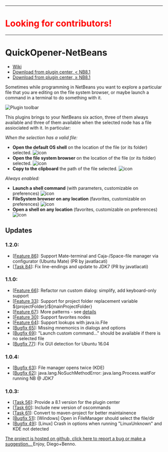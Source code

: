 <hr>
<h1 style="color: #FF0000">Looking for contributors!</h1>
<hr>

QuickOpener-NetBeans
====================

* [Wiki](https://github.com/dzsessona/QuickOpener-NetBeans/wiki/Home)<br/>
* [Download from plugin center, < NB8.1 ](http://plugins.netbeans.org/plugin/43217/quickopener)
* [Download from plugin center, &ge; NB8.1](http://plugins.netbeans.org/plugin/62668/?show=true)

Sometimes while programming in NetBeans you want to explore a particular file that you are editing on the file system browser, or maybe launch a command in a terminal to do something with it.

![Plugin toolbar](https://raw.githubusercontent.com/dzsessona/QuickOpener-NetBeans/master/QuickOpener/qoscreenshots/shot2.png)

This plugins brings to your NetBeans six action, three of them always available and three of them available when the selected node has a file assiociated with it. In particular:

_When the selection has a valid file:_

* **Open the default OS shell** on the location of the file (or its folder) selected.
![icon](https://raw.githubusercontent.com/dzsessona/QuickOpener-NetBeans/master/QuickOpener/qoscreenshots/shot7.PNG)&nbsp; 
* **Open the file system browser** on the location of the file (or its folder) selected.
![icon](https://raw.githubusercontent.com/dzsessona/QuickOpener-NetBeans/master/QuickOpener/qoscreenshots/shot8.png)&nbsp; 
* **Copy to the clipboard** the path of the file selected.
![icon](https://raw.githubusercontent.com/dzsessona/QuickOpener-NetBeans/master/QuickOpener/qoscreenshots/shot9.PNG)&nbsp; 

_Always enabled:_

* **Launch a shell command** (with parameters, customizable on preferences) ![icon](https://raw.githubusercontent.com/dzsessona/QuickOpener-NetBeans/master/QuickOpener/qoscreenshots/launch.png)&nbsp; 
* **FileSystem browser on any location** (favorites, customizable on preferences)
![icon](https://raw.githubusercontent.com/dzsessona/QuickOpener-NetBeans/master/QuickOpener/qoscreenshots/shot10.png)&nbsp; 
* **Open a shell on any location** (favorites, customizable on preferences)
![icon](https://raw.githubusercontent.com/dzsessona/QuickOpener-NetBeans/master/QuickOpener/qoscreenshots/shot11.png)&nbsp; 

<h2>Updates</h2>

<h3>1.2.0:</h3>
<ul>
<li>[<a href="https://github.com/dzsessona/QuickOpener-NetBeans/pull/86">Feature 86</a>]: Support Mate-terminal and Caja-/Space-file manager via configurator (Ubuntu Mate) (PR by javatlacati)</li>
<li>[<a href="https://github.com/dzsessona/QuickOpener-NetBeans/pull/84">Task 84</a>]: Fix line-endings and update to JDK7 (PR by javatlacati)</li>
</ul>

<h3>1.1.0:</h3>
<ul>
<li>[<a href="https://github.com/dzsessona/QuickOpener-NetBeans/issues/66">Feature 66</a>]: Refactor run custom dialog: simplify, add keyboard-only support</li>
<li>[<a href="https://github.com/dzsessona/QuickOpener-NetBeans/issues/33">Feature 33</a>]: Support for project folder replacement variable ${projectFolder}/${mainProjectFolder}</li>
<li>[<a href="https://github.com/dzsessona/QuickOpener-NetBeans/issues/67">Feature 67</a>]: More patterns - see <a href="https://github.com/dzsessona/QuickOpener-NetBeans/issues/67">details</a></li>
<li>[<a href="https://github.com/dzsessona/QuickOpener-NetBeans/issues/30">Feature 30</a>]: Support favorites nodes</li>
<li>[<a href="https://github.com/dzsessona/QuickOpener-NetBeans/issues/64">Feature 64</a>]: Support lookups with java.io.File</li>
<li>[<a href="https://github.com/dzsessona/QuickOpener-NetBeans/issues/65">Bugfix 65</a>]: Missing mnemonics in dialogs and options</li>
<li>[<a href="https://github.com/dzsessona/QuickOpener-NetBeans/issues/69">Bugfix 69</a>]: "Launch custom command..." should be available if there is no selected file</li>
<li>[<a href="https://github.com/dzsessona/QuickOpener-NetBeans/issues/77">Bugfix 77</a>]: Fix GUI detection for Ubuntu 16.04</li>
</ul>

<h3>1.0.4:</h3>
<ul>
<li>[<a href="https://github.com/dzsessona/QuickOpener-NetBeans/issues/63">Bugfix 63</a>]: File manager opens twice (KDE)</li>
<li>[<a href="https://github.com/dzsessona/QuickOpener-NetBeans/issues/62">Bugfix 62</a>]: java.lang.NoSuchMethodError: java.lang.Process.waitFor running NB @ JDK7</li>
 </ul>

<h3>1.0.3:</h3>
<ul>
<li>[<a href="https://github.com/dzsessona/QuickOpener-NetBeans/issues/56">Task 56</a>]: Provide a 8.1 version for the plugin center</li>
<li>[<a href="https://github.com/dzsessona/QuickOpener-NetBeans/issues/60">Task 60</a>]: Include new version of oscommands</li>
<li>[<a href="https://github.com/dzsessona/QuickOpener-NetBeans/issues/61">Task 61</a>]: Convert to maven-project for better maintainence</li>
<li>[<a href="https://github.com/dzsessona/QuickOpener-NetBeans/issues/51">Bugfix 51</a>]: [Windows] Open in FileManager should select the file/dir</li>
<li>[<a href="https://github.com/dzsessona/QuickOpener-NetBeans/issues/49">Bugfix 49</a>]: [Linux] Crash in options when running "LinuxUnknown" and KDE not detected</li>

 </ul>

<p><a href="https://github.com/kinkadzs/QuickOpener-NetBeans/wiki/Home">The project is hosted on github, click here to report a bug or make a suggestion...
    </a>Enjoy, Diego+Benno.
    </p>
